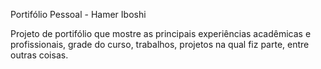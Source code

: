 Portifólio Pessoal - Hamer Iboshi

Projeto de portifólio que mostre as principais experiências acadêmicas e profissionais, grade do curso, trabalhos, projetos na qual fiz parte, entre outras coisas.
